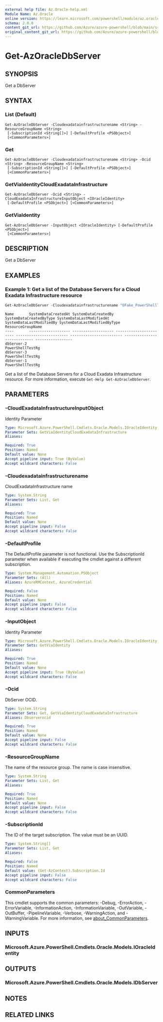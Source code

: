 ```yaml
---
external help file: Az.Oracle-help.xml
Module Name: Az.Oracle
online version: https://learn.microsoft.com/powershell/module/az.oracle/get-azoracledbserver
schema: 2.0.0
content_git_url: https://github.com/Azure/azure-powershell/blob/main/src/Oracle/Oracle/help/Get-AzOracleDbServer.md
original_content_git_url: https://github.com/Azure/azure-powershell/blob/main/src/Oracle/Oracle/help/Get-AzOracleDbServer.md
---
```


# Get-AzOracleDbServer

## SYNOPSIS
Get a DbServer

## SYNTAX

### List (Default)
```
Get-AzOracleDbServer -Cloudexadatainfrastructurename <String> -ResourceGroupName <String>
 [-SubscriptionId <String[]>] [-DefaultProfile <PSObject>]
 [<CommonParameters>]
```

### Get
```
Get-AzOracleDbServer -Cloudexadatainfrastructurename <String> -Ocid <String> -ResourceGroupName <String>
 [-SubscriptionId <String[]>] [-DefaultProfile <PSObject>]
 [<CommonParameters>]
```

### GetViaIdentityCloudExadataInfrastructure
```
Get-AzOracleDbServer -Ocid <String> -CloudExadataInfrastructureInputObject <IOracleIdentity>
 [-DefaultProfile <PSObject>] [<CommonParameters>]
```

### GetViaIdentity
```
Get-AzOracleDbServer -InputObject <IOracleIdentity> [-DefaultProfile <PSObject>]
 [<CommonParameters>]
```

## DESCRIPTION
Get a DbServer

## EXAMPLES

### Example 1: Get a list of the Database Servers for a Cloud Exadata Infrastructure resource
```powershell
Get-AzOracleDbServer -Cloudexadatainfrastructurename "OFake_PowerShellTestExaInfra" -ResourceGroupName "PowerShellTestRg"
```

```output
Name       SystemDataCreatedAt SystemDataCreatedBy SystemDataCreatedByType SystemDataLastModifiedAt SystemDataLastModifiedBy SystemDataLastModifiedByType ResourceGroupName
----       ------------------- ------------------- ----------------------- ------------------------ ------------------------ ---------------------------- -----------------
dbServer-2                                                                                                                                                PowerShellTestRg
dbServer-3                                                                                                                                                PowerShellTestRg
dbServer-1                                                                                                                                                PowerShellTestRg
```

Get a list of the Database Servers for a Cloud Exadata Infrastructure resource.
For more information, execute `Get-Help Get-AzOracleDbServer`.

## PARAMETERS

### -CloudExadataInfrastructureInputObject
Identity Parameter

```yaml
Type: Microsoft.Azure.PowerShell.Cmdlets.Oracle.Models.IOracleIdentity
Parameter Sets: GetViaIdentityCloudExadataInfrastructure
Aliases:

Required: True
Position: Named
Default value: None
Accept pipeline input: True (ByValue)
Accept wildcard characters: False
```

### -Cloudexadatainfrastructurename
CloudExadataInfrastructure name

```yaml
Type: System.String
Parameter Sets: List, Get
Aliases:

Required: True
Position: Named
Default value: None
Accept pipeline input: False
Accept wildcard characters: False
```

### -DefaultProfile
The DefaultProfile parameter is not functional.
Use the SubscriptionId parameter when available if executing the cmdlet against a different subscription.

```yaml
Type: System.Management.Automation.PSObject
Parameter Sets: (All)
Aliases: AzureRMContext, AzureCredential

Required: False
Position: Named
Default value: None
Accept pipeline input: False
Accept wildcard characters: False
```

### -InputObject
Identity Parameter

```yaml
Type: Microsoft.Azure.PowerShell.Cmdlets.Oracle.Models.IOracleIdentity
Parameter Sets: GetViaIdentity
Aliases:

Required: True
Position: Named
Default value: None
Accept pipeline input: True (ByValue)
Accept wildcard characters: False
```

### -Ocid
DbServer OCID.

```yaml
Type: System.String
Parameter Sets: Get, GetViaIdentityCloudExadataInfrastructure
Aliases: Dbserverocid

Required: True
Position: Named
Default value: None
Accept pipeline input: False
Accept wildcard characters: False
```

### -ResourceGroupName
The name of the resource group.
The name is case insensitive.

```yaml
Type: System.String
Parameter Sets: List, Get
Aliases:

Required: True
Position: Named
Default value: None
Accept pipeline input: False
Accept wildcard characters: False
```

### -SubscriptionId
The ID of the target subscription.
The value must be an UUID.

```yaml
Type: System.String[]
Parameter Sets: List, Get
Aliases:

Required: False
Position: Named
Default value: (Get-AzContext).Subscription.Id
Accept pipeline input: False
Accept wildcard characters: False
```

### CommonParameters
This cmdlet supports the common parameters: -Debug, -ErrorAction, -ErrorVariable, -InformationAction, -InformationVariable, -OutVariable, -OutBuffer, -PipelineVariable, -Verbose, -WarningAction, and -WarningVariable. For more information, see [about_CommonParameters](http://go.microsoft.com/fwlink/?LinkID=113216).

## INPUTS

### Microsoft.Azure.PowerShell.Cmdlets.Oracle.Models.IOracleIdentity

## OUTPUTS

### Microsoft.Azure.PowerShell.Cmdlets.Oracle.Models.IDbServer

## NOTES

## RELATED LINKS
